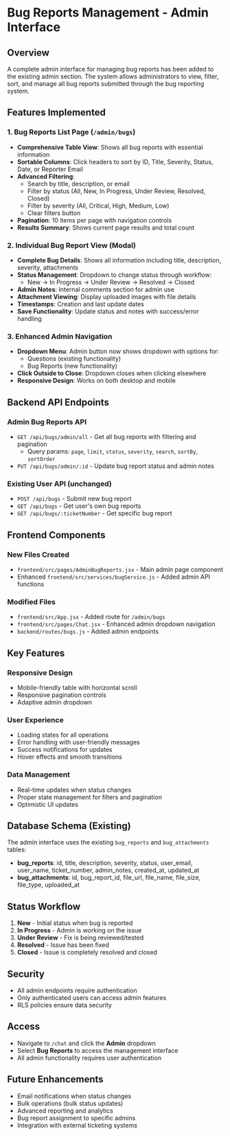 # Bug Reports Management - Admin Interface

## Overview
A complete admin interface for managing bug reports has been added to the existing admin section. The system allows administrators to view, filter, sort, and manage all bug reports submitted through the bug reporting system.

## Features Implemented

### 1. Bug Reports List Page (`/admin/bugs`)
- **Comprehensive Table View**: Shows all bug reports with essential information
- **Sortable Columns**: Click headers to sort by ID, Title, Severity, Status, Date, or Reporter Email
- **Advanced Filtering**: 
  - Search by title, description, or email
  - Filter by status (All, New, In Progress, Under Review, Resolved, Closed)
  - Filter by severity (All, Critical, High, Medium, Low)
  - Clear filters button
- **Pagination**: 10 items per page with navigation controls
- **Results Summary**: Shows current page results and total count

### 2. Individual Bug Report View (Modal)
- **Complete Bug Details**: Shows all information including title, description, severity, attachments
- **Status Management**: Dropdown to change status through workflow:
  - New → In Progress → Under Review → Resolved → Closed
- **Admin Notes**: Internal comments section for admin use
- **Attachment Viewing**: Display uploaded images with file details
- **Timestamps**: Creation and last update dates
- **Save Functionality**: Update status and notes with success/error handling

### 3. Enhanced Admin Navigation
- **Dropdown Menu**: Admin button now shows dropdown with options for:
  - Questions (existing functionality)
  - Bug Reports (new functionality)
- **Click Outside to Close**: Dropdown closes when clicking elsewhere
- **Responsive Design**: Works on both desktop and mobile

## Backend API Endpoints

### Admin Bug Reports API
- `GET /api/bugs/admin/all` - Get all bug reports with filtering and pagination
  - Query params: `page`, `limit`, `status`, `severity`, `search`, `sortBy`, `sortOrder`
- `PUT /api/bugs/admin/:id` - Update bug report status and admin notes

### Existing User API (unchanged)
- `POST /api/bugs` - Submit new bug report
- `GET /api/bugs` - Get user's own bug reports
- `GET /api/bugs/:ticketNumber` - Get specific bug report

## Frontend Components

### New Files Created
- `frontend/src/pages/AdminBugReports.jsx` - Main admin page component
- Enhanced `frontend/src/services/bugService.js` - Added admin API functions

### Modified Files
- `frontend/src/App.jsx` - Added route for `/admin/bugs`
- `frontend/src/pages/Chat.jsx` - Enhanced admin dropdown navigation
- `backend/routes/bugs.js` - Added admin endpoints

## Key Features

### Responsive Design
- Mobile-friendly table with horizontal scroll
- Responsive pagination controls
- Adaptive admin dropdown

### User Experience
- Loading states for all operations
- Error handling with user-friendly messages
- Success notifications for updates
- Hover effects and smooth transitions

### Data Management
- Real-time updates when status changes
- Proper state management for filters and pagination
- Optimistic UI updates

## Database Schema (Existing)
The admin interface uses the existing `bug_reports` and `bug_attachments` tables:

- **bug_reports**: id, title, description, severity, status, user_email, user_name, ticket_number, admin_notes, created_at, updated_at
- **bug_attachments**: id, bug_report_id, file_url, file_name, file_size, file_type, uploaded_at

## Status Workflow
1. **New** - Initial status when bug is reported
2. **In Progress** - Admin is working on the issue
3. **Under Review** - Fix is being reviewed/tested
4. **Resolved** - Issue has been fixed
5. **Closed** - Issue is completely resolved and closed

## Security
- All admin endpoints require authentication
- Only authenticated users can access admin features
- RLS policies ensure data security

## Access
- Navigate to `/chat` and click the **Admin** dropdown
- Select **Bug Reports** to access the management interface
- All admin functionality requires user authentication

## Future Enhancements
- Email notifications when status changes
- Bulk operations (bulk status updates)
- Advanced reporting and analytics
- Bug report assignment to specific admins
- Integration with external ticketing systems 